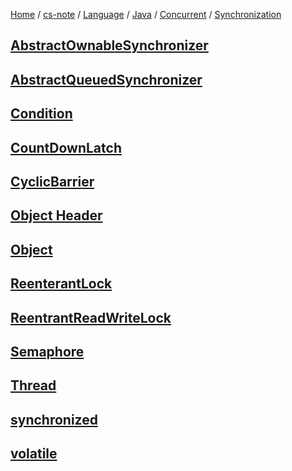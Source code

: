 [Home](https://mengxianbin.github.io) /
[cs-note](https://mengxianbin.github.io/cs-note/content) /
[Language](https://mengxianbin.github.io/cs-note/content/Language) /
[Java](https://mengxianbin.github.io/cs-note/content/Language/Java) /
[Concurrent](https://mengxianbin.github.io/cs-note/content/Language/Java/Concurrent) /
[Synchronization](https://mengxianbin.github.io/cs-note/content/Language/Java/Concurrent/Synchronization)

## [AbstractOwnableSynchronizer](https://mengxianbin.github.io/cs-note/content/Language/Java/Concurrent/Synchronization/AbstractOwnableSynchronizer)

## [AbstractQueuedSynchronizer](https://mengxianbin.github.io/cs-note/content/Language/Java/Concurrent/Synchronization/AbstractQueuedSynchronizer/)

## [Condition](https://mengxianbin.github.io/cs-note/content/Language/Java/Concurrent/Synchronization/Condition)

## [CountDownLatch](https://mengxianbin.github.io/cs-note/content/Language/Java/Concurrent/Synchronization/CountDownLatch)

## [CyclicBarrier](https://mengxianbin.github.io/cs-note/content/Language/Java/Concurrent/Synchronization/CyclicBarrier)

## [Object Header](https://mengxianbin.github.io/cs-note/content/Language/Java/Concurrent/Synchronization/Object%20Header)

## [Object](https://mengxianbin.github.io/cs-note/content/Language/Java/Concurrent/Synchronization/Object)

## [ReenterantLock](https://mengxianbin.github.io/cs-note/content/Language/Java/Concurrent/Synchronization/ReenterantLock)

## [ReentrantReadWriteLock](https://mengxianbin.github.io/cs-note/content/Language/Java/Concurrent/Synchronization/ReentrantReadWriteLock)

## [Semaphore](https://mengxianbin.github.io/cs-note/content/Language/Java/Concurrent/Synchronization/Semaphore)

## [Thread](https://mengxianbin.github.io/cs-note/content/Language/Java/Concurrent/Synchronization/Thread)

## [synchronized](https://mengxianbin.github.io/cs-note/content/Language/Java/Concurrent/Synchronization/synchronized)

## [volatile](https://mengxianbin.github.io/cs-note/content/Language/Java/Concurrent/Synchronization/volatile)
